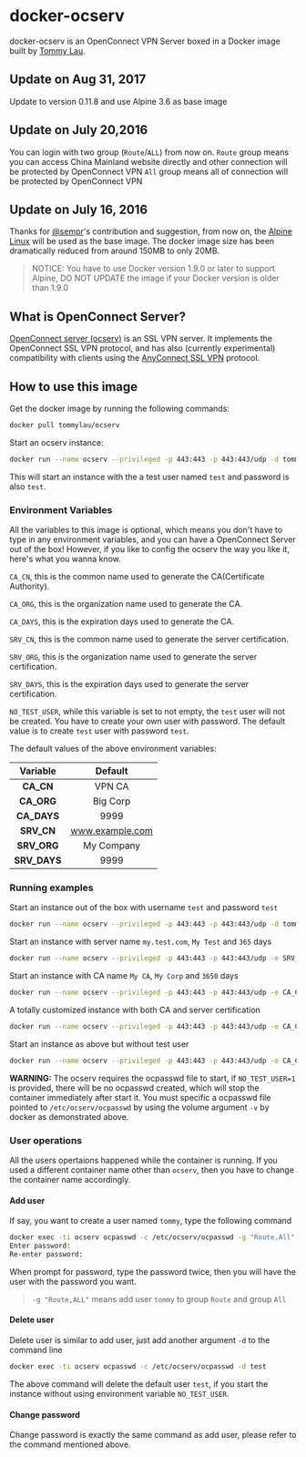 




# docker-ocserv

docker-ocserv is an OpenConnect VPN Server boxed in a Docker image built by [Tommy Lau](mailto:tommy@gen-new.com).

## Update on Aug 31, 2017

Update to version 0.11.8 and use Alpine 3.6 as base image

## Update on July 20,2016

You can login with two group (`Route`/`ALL`) from now on.
`Route` group means you can access China Mainland website directly and other connection will be protected by OpenConnect VPN
`All` group means all of connection will be protected by OpenConnect VPN 

## Update on July 16, 2016

Thanks for [@sempr](https://github.com/sempr)'s contribution and suggestion, from now on, the [Alpine Linux](https://hub.docker.com/_/alpine/) will be used as the base image. The docker image size has been dramatically reduced from around 150MB to only 20MB.

> NOTICE: You have to use Docker version 1.9.0 or later to support Alpine, DO NOT UPDATE the image if your Docker version is older than 1.9.0



## What is OpenConnect Server?

[OpenConnect server (ocserv)](http://www.infradead.org/ocserv/) is an SSL VPN server. It implements the OpenConnect SSL VPN protocol, and has also (currently experimental) compatibility with clients using the [AnyConnect SSL VPN](http://www.cisco.com/c/en/us/support/security/anyconnect-vpn-client/tsd-products-support-series-home.html) protocol.

## How to use this image

Get the docker image by running the following commands:

```bash
docker pull tommylau/ocserv
```

Start an ocserv instance:

```bash
docker run --name ocserv --privileged -p 443:443 -p 443:443/udp -d tommylau/ocserv
```

This will start an instance with the a test user named `test` and password is also `test`.

### Environment Variables

All the variables to this image is optional, which means you don't have to type in any environment variables, and you can have a OpenConnect Server out of the box! However, if you like to config the ocserv the way you like it, here's what you wanna know.

`CA_CN`, this is the common name used to generate the CA(Certificate Authority).

`CA_ORG`, this is the organization name used to generate the CA.

`CA_DAYS`, this is the expiration days used to generate the CA.

`SRV_CN`, this is the common name used to generate the server certification.

`SRV_ORG`, this is the organization name used to generate the server certification.

`SRV_DAYS`, this is the expiration days used to generate the server certification.

`NO_TEST_USER`, while this variable is set to not empty, the `test` user will not be created. You have to create your own user with password. The default value is to create `test` user with password `test`.

The default values of the above environment variables:

|   Variable   |     Default     |
|:------------:|:---------------:|
|  **CA_CN**   |      VPN CA     |
|  **CA_ORG**  |     Big Corp    |
| **CA_DAYS**  |       9999      |
|  **SRV_CN**  | www.example.com |
| **SRV_ORG**  |    My Company   |
| **SRV_DAYS** |       9999      |

### Running examples

Start an instance out of the box with username `test` and password `test`

```bash
docker run --name ocserv --privileged -p 443:443 -p 443:443/udp -d tommylau/ocserv
```

Start an instance with server name `my.test.com`, `My Test` and `365` days

```bash
docker run --name ocserv --privileged -p 443:443 -p 443:443/udp -e SRV_CN=my.test.com -e SRV_ORG="My Test" -e SRV_DAYS=365 -d tommylau/ocserv
```

Start an instance with CA name `My CA`, `My Corp` and `3650` days

```bash
docker run --name ocserv --privileged -p 443:443 -p 443:443/udp -e CA_CN="My CA" -e CA_ORG="My Corp" -e CA_DAYS=3650 -d tommylau/ocserv
```

A totally customized instance with both CA and server certification

```bash
docker run --name ocserv --privileged -p 443:443 -p 443:443/udp -e CA_CN="My CA" -e CA_ORG="My Corp" -e CA_DAYS=3650 -e SRV_CN=my.test.com -e SRV_ORG="My Test" -e SRV_DAYS=365 -d tommylau/ocserv
```

Start an instance as above but without test user

```bash
docker run --name ocserv --privileged -p 443:443 -p 443:443/udp -e CA_CN="My CA" -e CA_ORG="My Corp" -e CA_DAYS=3650 -e SRV_CN=my.test.com -e SRV_ORG="My Test" -e SRV_DAYS=365 -e NO_TEST_USER=1 -v /some/path/to/ocpasswd:/etc/ocserv/ocpasswd -d tommylau/ocserv
```

**WARNING:** The ocserv requires the ocpasswd file to start, if `NO_TEST_USER=1` is provided, there will be no ocpasswd created, which will stop the container immediately after start it. You must specific a ocpasswd file pointed to `/etc/ocserv/ocpasswd` by using the volume argument `-v` by docker as demonstrated above.

### User operations

All the users opertaions happened while the container is running. If you used a different container name other than `ocserv`, then you have to change the container name accordingly.

#### Add user

If say, you want to create a user named `tommy`, type the following command

```bash
docker exec -ti ocserv ocpasswd -c /etc/ocserv/ocpasswd -g "Route,All" tommy
Enter password:
Re-enter password:
```

When prompt for password, type the password twice, then you will have the user with the password you want.

>`-g "Route,ALL"` means add user `tommy` to group `Route` and group `All`

#### Delete user

Delete user is similar to add user, just add another argument `-d` to the command line

```bash
docker exec -ti ocserv ocpasswd -c /etc/ocserv/ocpasswd -d test
```

The above command will delete the default user `test`, if you start the instance without using environment variable `NO_TEST_USER`.

#### Change password

Change password is exactly the same command as add user, please refer to the command mentioned above.
